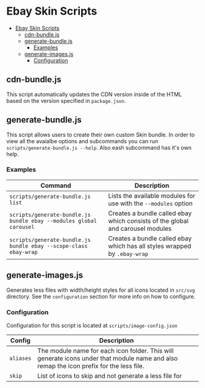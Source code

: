 # Ebay Skin Scripts

-   [Ebay Skin Scripts](#ebay-skin-scripts)
    -   [cdn-bundle.js](#cdn-bundlejs)
    -   [generate-bundle.js](#generate-bundlejs)
        -   [Examples](#examples)
    -   [generate-images.js](#generate-imagesjs)
        -   [Configuration](#configuration)

## cdn-bundle.js

This script automatically updates the CDN version inside of the HTML based on the version specified in `package.json`.

## generate-bundle.js

This script allows users to create their own custom Skin bundle.
In order to view all the avaialbe options and subcommands you can run `scripts/generate-bundle.js --help`. Also eash subcommand has it's own help.

### Examples

| Command                                                            | Description                                                                    |
| ------------------------------------------------------------------ | ------------------------------------------------------------------------------ |
| `scripts/generate-bundle.js list`                                  | Lists the available modules for use with the `--modules` option                |
| `scripts/generate-bundle.js bundle ebay --modules global carousel` | Creates a bundle called ebay which consists of the global and carousel modules |
| `scripts/generate-bundle.js bundle ebay --scope-class ebay-wrap`   | Creates a bundle called ebay which has all styles wrapped by `.ebay-wrap`      |

## generate-images.js

Generates less files with width/height styles for all icons located in `src/svg` directory. See the `configuration` section for more info on how to configure.

### Configuration

Configuration for this script is located at `scripts/image-config.json`

| Config    | Description                                                                                                                             |
| --------- | --------------------------------------------------------------------------------------------------------------------------------------- |
| `aliases` | The module name for each icon folder. This will generate icons under that module name and also remap the icon prefix for the less file. |
| `skip`    | List of icons to skip and not generate a less file for                                                                                  |
